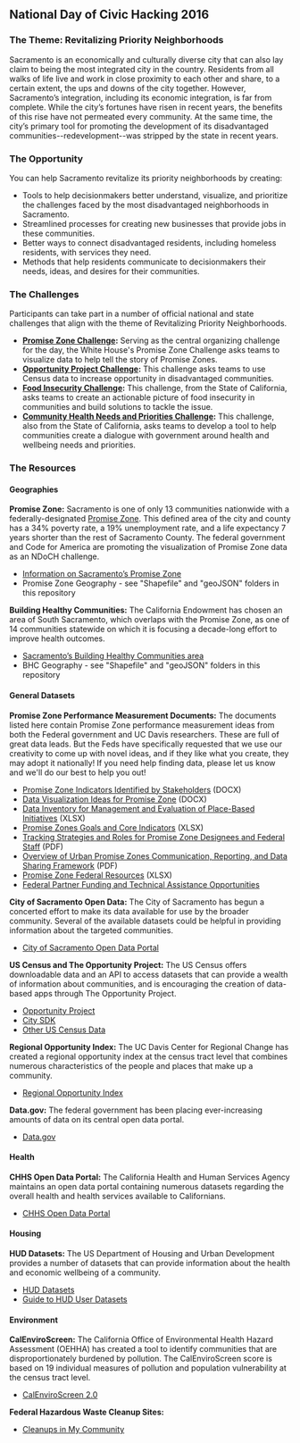 ## National Day of Civic Hacking 2016

### The Theme: Revitalizing Priority Neighborhoods

Sacramento is an economically and culturally diverse city that can also lay claim to being the most integrated city in the country. Residents from all walks of life live and work in close proximity to each other and share, to a certain extent, the ups and downs of the city together. However, Sacramento’s integration, including its economic integration, is far from complete. While the city’s fortunes have risen in recent years, the benefits of this rise have not permeated every community. At the same time, the city’s primary tool for promoting the development of its disadvantaged communities--redevelopment--was stripped by the state in recent years.

### The Opportunity

You can help Sacramento revitalize its priority neighborhoods by creating:
* Tools to help decisionmakers better understand, visualize, and prioritize the challenges faced by the most disadvantaged neighborhoods in Sacramento.
* Streamlined processes for creating new businesses that provide jobs in these communities.
* Better ways to connect disadvantaged residents, including homeless residents, with services they need.
* Methods that help residents communicate to decisionmakers their needs, ideas, and desires for their communities.

### The Challenges
Participants can take part in a number of official national and state challenges that align with the theme of Revitalizing Priority Neighborhoods.
* **[Promise Zone Challenge](https://www.codeforamerica.org/events/national-day-2016/challenge-promise-zone-data):** Serving as the central organizing challenge for the day, the White House's Promise Zone Challenge asks teams to visualize data to help tell the story of Promise Zones.
* **[Opportunity Project Challenge](https://www.codeforamerica.org/events/national-day-2016/challenge-the-opportunity-project):** This challenge asks teams to use Census data to increase opportunity in disadvantaged communities.
* **[Food Insecurity Challenge](https://github.com/code4sac/ndoch-2016/blob/master/FoodInsecurity.md):** This challenge, from the State of California, asks teams to create an actionable picture of food insecurity in communities and build solutions to tackle the issue.
* **[Community Health Needs and Priorities Challenge](https://github.com/code4sac/ndoch-2016/blob/master/CommunityHealthNeeds.md):** This challenge, also from the State of California, asks teams to develop a tool to help communities create a dialogue with government around health and wellbeing needs and priorities.

### The Resources

#### Geographies

**Promise Zone:** Sacramento is one of only 13 communities nationwide with a federally-designated [Promise Zone](https://www.hudexchange.info/programs/promise-zones/promise-zones-overview/). This defined area of the city and county has a 34% poverty rate, a 19% unemployment rate, and a life expectancy 7 years shorter than the rest of Sacramento County. The federal government and Code for America are promoting the visualization of Promise Zone data as an NDoCH challenge.
* [Information on Sacramento’s Promise Zone](http://www.shra.org/SacramentoPromiseZone.aspx)
* Promise Zone Geography - see "Shapefile" and "geoJSON" folders in this repository

**Building Healthy Communities:** The California Endowment has chosen an area of South Sacramento, which overlaps with the Promise Zone, as one of 14 communities statewide on which it is focusing a decade-long effort to improve health outcomes.
* [Sacramento’s Building Healthy Communities area](http://www.calendow.org/places/sacramento/)
* BHC Geography - see "Shapefile" and "geoJSON" folders in this repository

#### General Datasets

**Promise Zone Performance Measurement Documents:** The documents listed here contain Promise Zone performance measurement ideas from both the Federal government and UC Davis researchers. These are full of great data leads. But the Feds have specifically requested that we use our creativity to come up with novel ideas, and if they like what you create, they may adopt it nationally! If you need help finding data, please let us know and we'll do our best to help you out!
  - [Promise Zone Indicators Identified by Stakeholders](https://drive.google.com/open?id=0B6So69rLSfMzTldfRmFqRXR6eEk) (DOCX)
  - [Data Visualization Ideas for Promise Zone](https://drive.google.com/open?id=0B6So69rLSfMzNmk1dUlaN2UtWmc) (DOCX)
  - [Data Inventory for Management and Evaluation of Place-Based Initiatives](https://drive.google.com/open?id=0B6nO657DWOx0WF8yUzIxblRaX3k2UEFLUzN2M2dMbWxxY3RB) (XLSX)
  - [Promise Zones Goals and Core Indicators](https://drive.google.com/open?id=0B6nO657DWOx0YS1BQlZrWnA0Q0c0dGFhX0xSVnhJVkQ0azlZ) (XLSX)
  - [Tracking Strategies and Roles for Promise Zone Designees and Federal Staff](https://drive.google.com/open?id=0B6nO657DWOx0R19rYWp2WkNjQ3VVZ3BYTTYybkxmdjhjRVVz) (PDF)
  - [Overview of Urban Promise Zones Communication, Reporting, and Data Sharing Framework](https://drive.google.com/open?id=0B6nO657DWOx0RVlYRkpKYVBPWG1oZHRZYVJfTmJKNTFhLUVz) (PDF)
  - [Promise Zone Federal Resources](https://drive.google.com/open?id=0B6So69rLSfMzZmRSYjRGNjluT0k) (XLSX)
  - [Federal Partner Funding and Technical Assistance Opportunities](https://www.hudexchange.info/programs/promise-zones/federal-partner-funding-and-technical-assistance-opportunities/)


**City of Sacramento Open Data:** The City of Sacramento has begun a concerted effort to make its data available for use by the broader community. Several of the available datasets could be helpful in providing information about the targeted communities.
* [City of Sacramento Open Data Portal](http://data.cityofsacramento.org/)

**US Census and The Opportunity Project:** The US Census offers downloadable data and an API to access datasets that can provide a wealth of information about communities, and is encouraging the creation of data-based apps through The Opportunity Project.
* [Opportunity Project](http://opportunity.census.gov/)
* [City SDK](http://uscensusbureau.github.io/citysdk/)
* [Other US Census Data](http://www.census.gov/data.html)

**Regional Opportunity Index:** The UC Davis Center for Regional Change has created a regional opportunity index at the census tract level that combines numerous characteristics of the people and places that make up a community.
* [Regional Opportunity Index](http://interact.regionalchange.ucdavis.edu/roi/)

**Data.gov:** The federal government has been placing ever-increasing amounts of data on its central open data portal.
* [Data.gov](https://www.data.gov/)

#### Health

**CHHS Open Data Portal:** The California Health and Human Services Agency maintains an open data portal containing numerous datasets regarding the overall health and health services available to Californians.
* [CHHS Open Data Portal](https://chhs.data.ca.gov/)

#### Housing

**HUD Datasets:** The US Department of Housing and Urban Development provides a number of datasets that can provide information about the health and economic wellbeing of a community.
* [HUD Datasets](https://www.huduser.gov/portal/pdrdatas_landing.html)
* [Guide to HUD User Datasets](https://drive.google.com/open?id=0B6So69rLSfMzbU5EZmtSVEpZWkU)

#### Environment

**CalEnviroScreen:** The California Office of Environmental Health Hazard Assessment (OEHHA) has created a tool to identify communities that are disproportionately burdened by pollution. The CalEnviroScreen score is based on 19 individual measures of pollution and population vulnerability at the census tract level.
* [CalEnviroScreen 2.0](http://oehha.ca.gov/calenviroscreen/report/calenviroscreen-version-20)

**Federal Hazardous Waste Cleanup Sites:**
* [Cleanups in My Community](https://www.epa.gov/cleanups/cleanups-my-community)
